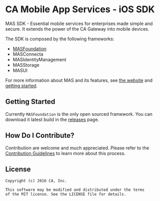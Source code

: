 # CA Mobile App Services - iOS SDK

MAS SDK - Essential mobile services for enterprises made simple and secure. It extends the power of the CA Gateway into mobile devices.

The SDK is composed by the following frameworks:

- [MASFoundation](https://github.com/CAAPIM/iOS-MASFoundation)
- MASConnecta
- MASIdentityManagement
- MASStorage
- MASUI

For more information about MAS and its features, see [the website][mas.ca.com] and [getting started][docs].


## Getting Started

Currently ```MASFoundation``` is the only open sourced framework. You can download it latest build in the [releases][releases] page.


## How Do I Contribute?

Contribution are welcome and much appreciated. Please refer to the [Contribution Guidelines][contributing] to learn more about this process.


## License

```
Copyright (c) 2016 CA, Inc.

This software may be modified and distributed under the terms
of the MIT license. See the LICENSE file for details.
```

 [mas.ca.com]: http://mas.ca.com/
 [docs]: http://mas.ca.com/docs/
 [blog]: http://mas.ca.com/blog/

 [releases]: https://github.com/CAAPIM/iOS-MASFoundation/releases
 [contributing]: https://github.com/CAAPIM/iOS-MAS-SDK/blob/develop/CONTRIBUTING.md
 [license-link]: https://github.com/CAAPIM/iOS-MAS-SDK/blob/develop/LICENSE

